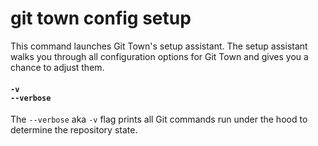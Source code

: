 # git town config setup

This command launches Git Town's setup assistant. The setup assistant walks you
through all configuration options for Git Town and gives you a chance to adjust
them.

#### `-v`<br>`--verbose`

The `--verbose` aka `-v` flag prints all Git commands run under the hood to
determine the repository state.
